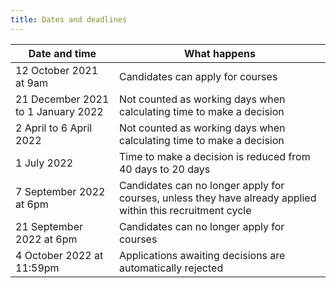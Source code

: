 ```yaml
---
title: Dates and deadlines
---
```


| Date and time | What happens |
| --- | --- |
| 12 October 2021 at 9am | Candidates can apply for courses |
| 21 December 2021 to 1 January 2022 | Not counted as working days when calculating time to make a decision |
| 2 April to 6 April 2022 | Not counted as working days when calculating time to make a decision |
| 1 July 2022 | Time to make a decision is reduced from 40 days to 20 days |
| 7 September 2022 at 6pm | Candidates can no longer apply for courses, unless they have already applied within this recruitment cycle |
| 21 September 2022 at 6pm | Candidates can no longer apply for courses |
| 4 October 2022 at 11:59pm | Applications awaiting decisions are automatically rejected |
